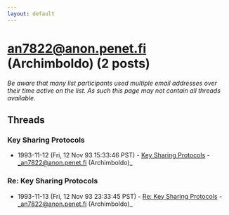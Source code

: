 ```yaml
---
layout: default
---
```


# an7822@anon.penet.fi (Archimboldo) (2 posts)

_Be aware that many list participants used multiple email addresses over their time active on the list. As such this page may not contain all threads available._

## Threads

### Key Sharing Protocols
+ 1993-11-12 (Fri, 12 Nov 93 15:33:46 PST) - [Key Sharing Protocols](/archive/1993/11/8f617eeb83bf3742e02892753195d48238e00b38a60ea22471d389b58c31c6c7) - _an7822@anon.penet.fi (Archimboldo)_

### Re: Key Sharing Protocols
+ 1993-11-13 (Fri, 12 Nov 93 23:33:45 PST) - [Re: Key Sharing Protocols](/archive/1993/11/d83999375a2396206a9907e3f77daf2ea4d9a8786cddb0d250e1ae763bc6f354) - _an7822@anon.penet.fi (Archimboldo)_

